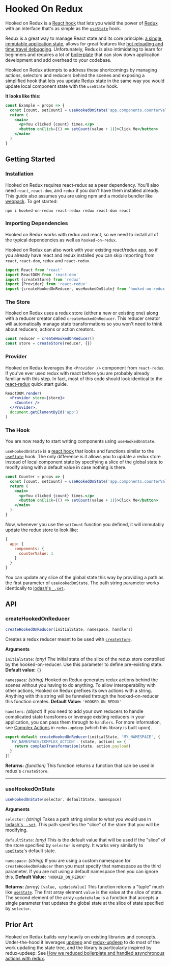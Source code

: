 # Hooked On Redux
Hooked on Redux is a [React hook](https://reactjs.org/docs/hooks-intro.html) that lets you wield the power of [Redux](https://redux.js.org) with an interface that's as simple as the [`useState`](https://reactjs.org/docs/hooks-state.html) hook.

Redux is a great way to manage React state and its core principle: [a single, immutable application state](https://redux.js.org/introduction/three-principles), allows for great features like [hot reloading and time travel debugging](https://www.youtube.com/watch?v=xsSnOQynTHs). Unfortunately, Redux is also intimidating to learn for beginners and requires a lot of [boilerplate](https://redux.js.org/recipes/reducing-boilerplate) that can slow down application development and add overhead to your codebase.

Hooked on Redux attempts to address these shortcomings by managing actions, selectors and reducers behind the scenes and exposing a simplified hook that lets you update Redux state in the same way you would update local component state with the `useState` hook.

**It looks like this:**
```jsx
const Example = props => {
  const [count, setCount] = useHookedOnState('app.components.counterValue', 0)
  return (
    <main>
      <p>You clicked {count} times.</p>
      <button onClick={() => setCount(value + 1)}>Click Me</button>
    </main>
  )
}
```

## Getting Started

### Installation
Hooked on Redux requires react-redux as a peer dependency. You'll also need `react`, `react-dom`, and `redux` if you don't have them installed already. This guide also assumes you are using npm and a module bundler like [webpack](https://webpack.js.org). To get started:
```
npm i hooked-on-redux react-redux redux react-dom react
```

### Importing Dependencies
Hooked on Redux works with redux and react, so we need to install all of the typical dependencies as well as `hooked-on-redux`.

Hooked on Redux can also work with your existing react/redux app, so if you already have react and redux installed you can skip importing from `react`, `react-dom`, `redux` and `react-redux`.

```jsx
import React from 'react'
import ReactDOM from 'react-dom'
import {createStore} from 'redux'
import {Provider} from 'react-redux'
import {createHookedOnReducer, useHookedOnState} from 'hooked-on-redux'
```

### The Store
Hooked on Redux uses a redux store (either a new or existing one) along with a reducer creator called `createHookedOnReducer`. This reducer creator will automatically manage state transformations so you won't need to think about reducers, actions or action creators.

```jsx
const reducer = createHookedOnReducer()
const store = createStore(reducer, {})
```

### Provider 
Hooked on Redux leverages the `<Provider />` component from `react-redux`. If you've ever used redux with react before you are probably already familiar with this step. In fact, most of this code should look identical to the [react-redux](https://react-redux.js.org/introduction/quick-start#provider) quick start guide.

```jsx
ReactDOM.render(
  <Provider store={store}>
    <Counter />
  </Provider>,
  document.getElementById('app')
)
```

### The Hook
You are now ready to start writing components using `useHookedOnState`.

`useHookedOnState` is a [react hook](https://reactjs.org/docs/hooks-intro.html) that looks and functions similar to the [`useState`](https://reactjs.org/docs/hooks-state.html) hook. The only difference is it allows you to update a redux store instead of local component state by specifying a slice of the global state to modify along with a default value in case nothing is there.

```jsx
const Counter = props => {
  const [count, setCount] = useHookedOnState('app.components.counterValue', 0)
  return (
    <main>
      <p>You clicked {count} times.</p>
      <button onClick={() => setCount(value + 1)}>Click Me</button>
    </main>
  )
}
```

Now, whenever you use the `setCount` function you defined, it will immutably update the redux store to look like:
```js
{
  app: {
    components: {
      counterValue: 1
    }
  }
}
```

You can update any slice of the global state this way by providing a path as the first parameter of `useHookedOnState`. The path string parameter works identically to [lodash's `_.set`](https://lodash.com/docs/4.17.15#set).

## API

### createHookedOnReducer
```js
createHookedOnReducer(initialState, namespace, handlers)
```

Creates a redux reducer meant to be used with [`createStore`](https://redux.js.org/api/createstore#createstorereducer-preloadedstate-enhancer).

**Arguments**

`initialState`: _(any)_ The initial state of the slice of the redux store controlled by the hooked-on-reducer. Use this parameter to define pre-existing state. **Default value:** `{}`

`namespace`: _(string)_ Hooked on Redux generates redux actions behind the scenes without you having to do anything. To allow interoperability with other actions, Hooked on Redux prefixes its own actions with a string. Anything with this string will be funneled through the hooked-on-reducer this function creates. **Default Value:** `'HOOKED_ON_REDUX'`

`handlers`: _(object)_ If you need to add your own reducers to handle complicated state transforms or leverage existing reducers in your application, you can pass them through to `handlers`. For more information, see [Complex Actions](https://github.com/algolia/redux-updeep#complex-actions) in `redux-updeep` (which this library is built upon).

```js
export default createHookedOnReducer(initialState, 'MY_NAMESPACE', {
  'MY_NAMESPACE/COMPLEX_ACTION': (state, action) => {
    return complexTransformation(state, action.payload)
  }
})
```

**Returns:** _(function)_ This function returns a function that can be used in redux's `createStore`.

---

### useHookedOnState
```js
useHookedOnState(selector, defaultState, namespace)
```

**Arguments**

`selector`: _(string)_ Takes a path string similar to what you would use in [lodash's `_.set`](https://lodash.com/docs/4.17.15#set). This path specifies the "slice" of the store that you will be modifying.

`defaultState`: _(any)_ This is the default value that will be used if the "slice" of the store specified by `selector` is empty. It works very similarly to [`useState`](https://reactjs.org/docs/hooks-state.html)'s default state.

`namespace`: _(string)_ If you are using a custom namespace for `createHookedOnReducer` then you must specify that namespace as the third parameter. If you are not using a default namespace then you can ignore this. **Default Value:** `'HOOKED_ON_REDUX'`

**Returns:** _(array)_ `[value, updateValue]` This function returns a "tuple" much like [`useState`](https://reactjs.org/docs/hooks-state.html). The first array element `value` is the value at the slice of state. The second element of the array `updateValue` is a function that accepts a single parameter that updates the global state at the slice of state specified by `selector`.

## Prior Art
Hooked on Redux builds very heavily on existing libraries and concepts. Under-the-hood it leverages [updeep](https://github.com/substantial/updeep) and [redux-updeep](https://github.com/algolia/redux-updeep) to do most of the work updating the state tree, and the library is particularly inspired by redux-updeep: See [How we reduced boilerplate and handled asynchronous actions with redux](https://blog.algolia.com/how-we-reduced-boilerplate-and-handled-asynchronous-actions-with-redux/).
